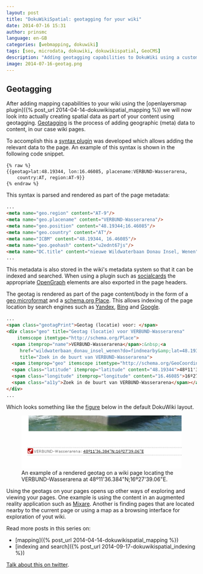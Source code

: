 ```yaml
---
layout: post
title: "DokuWikiSpatial: geotagging for your wiki"
date: 2014-07-16 15:31
author: prinsmc
language: en-GB
categories: [webmapping, dokuwiki]
tags: [seo, microdata, dokuwiki, dokuwikispatial, GeoCMS]
description: "Adding geotagging capabilities to DokuWiki using a custom syntax plugin."
image: 2014-07-16-geotag.png
---
```


## Geotagging

After adding mapping capabilities to your wiki using the [openlayersmap plugin]({% post_url 2014-04-14-dokuwikispatial_mapping %}) we will now look into actually creating spatial data as part of your content using geotagging. [Geotagging](http://en.wikipedia.org/wiki/Geotagging) is the process of adding geographic (meta) data to content, in our case wiki pages.


To accomplish this a [syntax plugin](https://www.dokuwiki.org/plugin:geotag) was developed which allows adding the relevant data to the page. An example of this syntax is shown in the following code snippet.

```
{% raw %}
{{geotag>lat:48.19344, lon:16.46085, placename:VERBUND-Wasserarena,
    country:AT, region:AT-9}}
{% endraw %}
```

This syntax is parsed and rendered as part of the page metadata:

```html
...
<meta name="geo.region" content="AT-9"/>
<meta name="geo.placename" content="VERBUND-Wasserarena"/>
<meta name="geo.position" content="48.19344;16.46085"/>
<meta name="geo.country" content="AT"/>
<meta name="ICBM" content="48.19344, 16.46085"/>
<meta name="geo.geohash" content="u2ednt67js"/>
<meta name="DC.title" content="nieuwe Wildwaterbaan Donau Insel, Wenen"/>
...
```

This metadata is also stored in the wiki's metadata system so that it can be indexed and searched. When using a plugin such as [socialcards](https://www.dokuwiki.org/plugin:socialcards) the appropriate [OpenGraph](http://ogp.me/) elements are also exported in the page headers.

The geotag is rendered as part of the page content/body in the form of a [geo microformat](http://microformats.org/wiki/geo) and a [schema.org Place](http://schema.org/Place). This allows indexing of the page location by search engines such as [Yandex](https://help.yandex.com/webmaster/schema-org/semantic-faq.xml), [Bing](http://www.bing.com/webmaster/help/marking-up-your-site-with-structured-data-3a93e731)  and [Google](https://support.google.com/webmasters/answer/1211158).

```html
...
<span class="geotagPrint">Geotag (locatie) voor: </span>
<div class="geo" title="Geotag (locatie) voor VERBUND-Wasserarena"
    itemscope itemtype="http://schema.org/Place">
  <span itemprop="name">VERBUND-Wasserarena</span>:&nbsp;<a
     href="wildwaterbaan_donau_insel_wenen?do=findnearby&amp;lat=48.19344&amp;lon=16.46085"
     title="Zoek in de buurt van VERBUND-Wasserarena">
  <span itemprop="geo" itemscope itemtype="http://schema.org/GeoCoordinates">
  <span class="latitude" itemprop="latitude" content="48.19344">48º11'36.384"N</span>;
  <span class="longitude" itemprop="longitude" content="16.46085">16º27'39.06"E</span>
  <span class="a11y">Zoek in de buurt van VERBUND-Wasserarena</span></a></span>
</div>
...
```

Which looks something like the [figure](#screen) below in the default DokuWiki layout.

<figure id="screen">
  <img src="/img/2014-07-16-geotag.png" alt="geotag example screen capture">
  <figcaption>An example of a rendered geotag on a wiki page locating the
    VERBUND-Wasserarena at 48º11'36.384"N;16º27'39.06"E.</figcaption>
</figure>

Using the geotags on your pages opens up other ways of exploring and viewing your pages. One example is using the content in an augmented reality application such as [Mixare](http://www.mixare.org/). Another is finding pages that are located nearby to the current page or using a map as a browsing interface for exploration of yout wiki.

Read more posts in this series on:

  - [mapping]({% post_url 2014-04-14-dokuwikispatial_mapping %})
  - [indexing and search]({% post_url 2014-09-17-dokuwikispatial_indexing %})


[Talk about this on twitter](https://twitter.com/GeoDiensten/status/489358340515176448).
